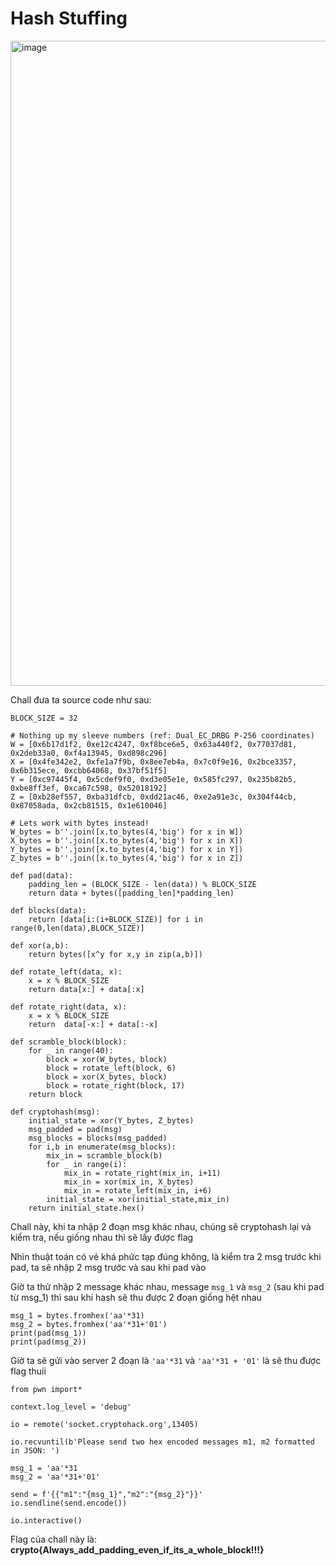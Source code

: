 # Hash Stuffing

<img width="1032" alt="image" src="https://github.com/trananhnhatviet/Hash_funtion/assets/92376163/fad0e05a-3b4d-4a10-b5b7-aa19f75bf6bd">


Chall đưa ta source code như sau:

```# 2^128 collision protection!
BLOCK_SIZE = 32

# Nothing up my sleeve numbers (ref: Dual_EC_DRBG P-256 coordinates)
W = [0x6b17d1f2, 0xe12c4247, 0xf8bce6e5, 0x63a440f2, 0x77037d81, 0x2deb33a0, 0xf4a13945, 0xd898c296]
X = [0x4fe342e2, 0xfe1a7f9b, 0x8ee7eb4a, 0x7c0f9e16, 0x2bce3357, 0x6b315ece, 0xcbb64068, 0x37bf51f5]
Y = [0xc97445f4, 0x5cdef9f0, 0xd3e05e1e, 0x585fc297, 0x235b82b5, 0xbe8ff3ef, 0xca67c598, 0x52018192]
Z = [0xb28ef557, 0xba31dfcb, 0xdd21ac46, 0xe2a91e3c, 0x304f44cb, 0x87058ada, 0x2cb81515, 0x1e610046]

# Lets work with bytes instead!
W_bytes = b''.join([x.to_bytes(4,'big') for x in W])
X_bytes = b''.join([x.to_bytes(4,'big') for x in X])
Y_bytes = b''.join([x.to_bytes(4,'big') for x in Y])
Z_bytes = b''.join([x.to_bytes(4,'big') for x in Z])

def pad(data):
    padding_len = (BLOCK_SIZE - len(data)) % BLOCK_SIZE
    return data + bytes([padding_len]*padding_len)

def blocks(data):
    return [data[i:(i+BLOCK_SIZE)] for i in range(0,len(data),BLOCK_SIZE)]

def xor(a,b):
    return bytes([x^y for x,y in zip(a,b)])

def rotate_left(data, x):
    x = x % BLOCK_SIZE
    return data[x:] + data[:x]

def rotate_right(data, x):
    x = x % BLOCK_SIZE
    return  data[-x:] + data[:-x]

def scramble_block(block):
    for _ in range(40):
        block = xor(W_bytes, block)
        block = rotate_left(block, 6)
        block = xor(X_bytes, block)
        block = rotate_right(block, 17)
    return block

def cryptohash(msg):
    initial_state = xor(Y_bytes, Z_bytes)
    msg_padded = pad(msg)
    msg_blocks = blocks(msg_padded)
    for i,b in enumerate(msg_blocks):
        mix_in = scramble_block(b)
        for _ in range(i):
            mix_in = rotate_right(mix_in, i+11)
            mix_in = xor(mix_in, X_bytes)
            mix_in = rotate_left(mix_in, i+6)
        initial_state = xor(initial_state,mix_in)
    return initial_state.hex()

```

Chall này, khi ta nhập 2 đoạn msg khác nhau, chúng sẽ cryptohash lại và kiểm tra, nếu giống nhau thì sẽ lấy được flag

Nhìn thuật toán có vẻ khá phức tạp đúng không, là kiểm tra 2 msg trước khi pad, ta sẽ nhập 2 msg trước và sau khi pad vào

Giờ ta thử nhập 2 message khác nhau, message ``msg_1`` và ``msg_2`` (sau khi pad từ msg_1) thì sau khi hash sẽ thu được 2 đoạn giống hệt nhau

```
msg_1 = bytes.fromhex('aa'*31)
msg_2 = bytes.fromhex('aa'*31+'01')
print(pad(msg_1))
print(pad(msg_2))
```

Giờ ta sẽ gửi vào server 2 đoạn là ``'aa'*31`` và ``'aa'*31 + '01'`` là sẽ thu được flag thuii

```
from pwn import*

context.log_level = 'debug'

io = remote('socket.cryptohack.org',13405)

io.recvuntil(b'Please send two hex encoded messages m1, m2 formatted in JSON: ')

msg_1 = 'aa'*31
msg_2 = 'aa'*31+'01'

send = f'{{"m1":"{msg_1}","m2":"{msg_2}"}}'
io.sendline(send.encode())

io.interactive()
```

Flag của chall này là: **crypto{Always_add_padding_even_if_its_a_whole_block!!!}**
